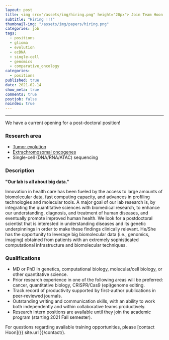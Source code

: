 ```yaml
---
layout: post
title: <img src="/assets/img/hiring.png" height="20px"> Join Team Hoon - We have a postdoc position open!
subtitle: "Hiring !!!"
thumbnail-img: "/assets/img/papers/hiring.png"
categories: job
tags:
  - positions
  - glioma
  - evolution
  - ecDNA
  - single-cell
  - genomics
  - comparative_oncology
categories:
  - positions
published: true
date: 2021-02-14
show_meta: true
comments: true
postjob: false
noindex: true
---
```


<hr>

We have a current opening for a post-doctoral position!

### Research area

* [Tumor evolution]({{site.url}}/glass)
* [Extrachromosomal oncogenes]({{site.url}}/tags/#ecDNA)
* Single-cell (DNA/RNA/ATAC) sequencing

### Description

**"Our lab is all about big data."**

Innovation in health care has been fueled by the access to large amounts of biomolecular data, fast computing capacity, and advances in profiling technologies and molecular tools. A major goal of our lab research is, by integrating the quantitative sciences with biomedical research, to enhance our understanding, diagnosis, and treatment of human diseases, and eventually promote improved human health. We look for a postdoctoral scientist that is interested in understanding diseases and its genetic underpinnings in order to make these findings clinically relevant. He/She has the opportunity to leverage big biomolecular data (i.e., genomics, imaging) obtained from patients with an extremely sophisticated computational infrastructure and biomolecular techniques.

### Qualifications

- MD or PhD in genetics, computational biology, molecular/cell biology, or other quantitative science.
- Prior research experience in one of the following areas will be preferred: cancer, quantitative biology, CRISPR/Cas9 (epi)genome editing.
- Track record of productivity supported by first-author publications in peer-reviewed journals.
- Outstanding writing and communication skills, with an ability to work both independently and within collaborative teams productively.
- Research intern positions are available until they join the academic program (starting 2021 Fall semester).


<i class="fa fa-question-circle"></i> For questions regarding available training opportunities, please \[contact Hoon]({{ site.url }}/contact/).